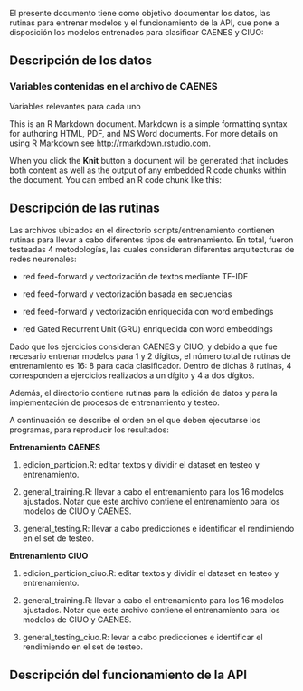 
El presente documento tiene como objetivo documentar los datos, las
rutinas para entrenar modelos y el funcionamiento de la API, que pone a
disposición los modelos entrenados para clasificar CAENES y CIUO:

## Descripción de los datos

### Variables contenidas en el archivo de CAENES

Variables relevantes para cada uno

This is an R Markdown document. Markdown is a simple formatting syntax
for authoring HTML, PDF, and MS Word documents. For more details on
using R Markdown see <http://rmarkdown.rstudio.com>.

When you click the **Knit** button a document will be generated that
includes both content as well as the output of any embedded R code
chunks within the document. You can embed an R code chunk like this:

## Descripción de las rutinas

Las archivos ubicados en el directorio scripts/entrenamiento contienen
rutinas para llevar a cabo diferentes tipos de entrenamiento. En total,
fueron testeadas 4 metodologías, las cuales consideran diferentes
arquitecturas de redes neuronales:

  - red feed-forward y vectorización de textos mediante TF-IDF

  - red feed-forward y vectorización basada en secuencias

  - red feed-forward y vectorización enriquecida con word embedings

  - red Gated Recurrent Unit (GRU) enriquecida con word embeddings

Dado que los ejercicios consideran CAENES y CIUO, y debido a que fue
necesario entrenar modelos para 1 y 2 dígitos, el número total de
rutinas de entrenamiento es 16: 8 para cada clasificador. Dentro de
dichas 8 rutinas, 4 corresponden a ejercicios realizados a un dígito y 4
a dos dígitos.

Además, el directorio contiene rutinas para la edición de datos y para
la implementación de procesos de entrenamiento y testeo.

A continuación se describe el orden en el que deben ejecutarse los
programas, para reproducir los resultados:

**Entrenamiento CAENES**

1.  edicion\_particion.R: editar textos y dividir el dataset en testeo y
    entrenamiento.

2.  general\_training.R: llevar a cabo el entrenamiento para los 16
    modelos ajustados. Notar que este archivo contiene el entrenamiento
    para los modelos de CIUO y CAENES.

3.  general\_testing.R: llevar a cabo predicciones e identificar el
    rendimiendo en el set de testeo.

**Entrenamiento CIUO**

1.  edicion\_particion\_ciuo.R: editar textos y dividir el dataset en
    testeo y entrenamiento.

2.  general\_training.R: llevar a cabo el entrenamiento para los 16
    modelos ajustados. Notar que este archivo contiene el entrenamiento
    para los modelos de CIUO y CAENES.

3.  general\_testing\_ciuo.R: levar a cabo predicciones e identificar el
    rendimiendo en el set de testeo.

## Descripción del funcionamiento de la API
